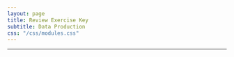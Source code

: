 ```yaml
---
layout: page
title: Review Exercise Key
subtitle: Data Production
css: "/css/modules.css"
---
```




----
